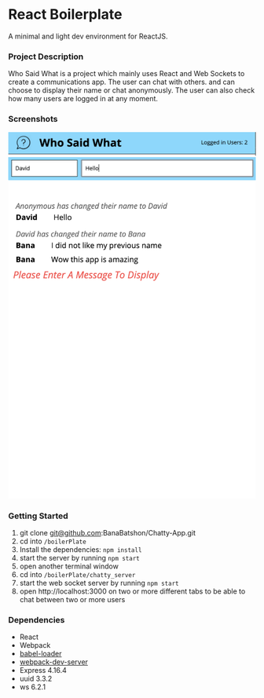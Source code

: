 React Boilerplate
=====================

A minimal and light dev environment for ReactJS.

### Project Description

Who Said What is a project which mainly uses React and Web Sockets to create a communications app. The user can chat with others.
and can choose to display their name or chat anonymously. The user can also check how many users are logged in at any moment.

### Screenshots

!["Screenshot of nav bar"](https://github.com/BanaBatshon/Chatty-App/blob/master/Imgs/NavBar.png)
!["Screenshot of chat bar"](https://github.com/BanaBatshon/Chatty-App/blob/master/Imgs/ChatBar.png)
!["Screenshot of messages area"](https://github.com/BanaBatshon/Chatty-App/blob/master/Imgs/MsgsArea.png)

### Getting Started
1. git clone git@github.com:BanaBatshon/Chatty-App.git 
2. cd into `/boilerPlate`
3. Install the dependencies: `npm install`
4. start the server by running `npm start`
5. open another terminal window
6. cd into `/boilerPlate/chatty_server`
7. start the web socket server by running `npm start`
8. open http://localhost:3000 on two or more different tabs to be able to chat between two or more users

### Dependencies

* React
* Webpack
* [babel-loader](https://github.com/babel/babel-loader)
* [webpack-dev-server](https://github.com/webpack/webpack-dev-server)
* Express 4.16.4
* uuid 3.3.2
* ws 6.2.1